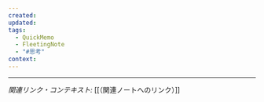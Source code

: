 ```yaml
---
created: 
updated: 
tags:
  - QuickMemo
  - FleetingNote
  - "#思考"
context: 
---
```



---

*関連リンク・コンテキスト:* [[（関連ノートへのリンク）]]